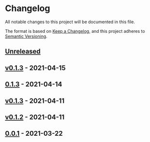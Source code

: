 # Changelog

All notable changes to this project will be documented in this file.

The format is based on [Keep a Changelog](https://keepachangelog.com/en/1.0.0/),
and this project adheres to [Semantic Versioning](https://semver.org/spec/v2.0.0.html).

## [Unreleased]

## [v0.1.3] - 2021-04-15

## [0.1.3] - 2021-04-14

## [v0.1.3] - 2021-04-11

## [v0.1.2] - 2021-04-11

## [0.0.1] - 2021-03-22

[Unreleased]: https://github.com/billsioros/dotify/compare/v0.1.3...HEAD

[v0.1.3]: https://github.com/billsioros/dotify/compare/0.1.3...v0.1.3

[0.1.3]: https://github.com/billsioros/dotify/compare/v0.1.3...0.1.3

[v0.1.3]: https://github.com/billsioros/dotify/compare/v0.1.2...v0.1.3

[v0.1.2]: https://github.com/billsioros/dotify/compare/0.0.1...v0.1.2

[0.0.1]: https://github.com/billsioros/dotify/compare/cd086bbe1d47c28af85a87673d9addfdacfde4f6...0.0.1
